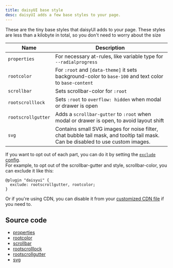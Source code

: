 ```yaml
---
title: daisyUI base style
desc: daisyUI adds a few base styles to your page.
---
```


<script>
  import Translate from "$components/Translate.svelte"
</script>

These are the tiny base styles that daisyUI adds to your page. These styles are less than a kilobyte in total, so you don't need to worry about the size

| Name               | Description                                                                                                                      |
|--------------------|----------------------------------------------------------------------------------------------------------------------------------|
| `properties`       | For necessary at-rules, like variable type for `--radialprogress`                                                                |
| `rootcolor`        | For `:root` and `[data-theme]` it sets background-color to `base-100` and text color to `base-content`                           |
| `scrollbar`        | Sets scrollbar-color for `:root`                                                                                                 |
| `rootscrolllock`   | Sets `:root` to `overflow: hidden` when modal or drawer is open                                                                  |
| `rootscrollgutter` | Adds a `scrollbar-gutter` to `:root` when modal or drawer is open, to avoid layout shift                                         |
| `svg`              | Contains small SVG images for noise filter, chat bubble tail mask, and tooltip tail mask. Can be disabled to use custom images.  |

If you want to opt out of each part, you can do it by setting the [`exclude` config](/docs/config/#exclude).  
For example, to opt out of the scrollbar-gutter and style, scrollbar-color, you can exclude it like this:

```postcss
@plugin "daisyui" {
  exclude: rootscrollgutter, rootcolor;
}
```

Or if you're using CDN, you can disable it from your [customized CDN file](/docs/cdn/) if you need to.

## Source code
- [properties](https://github.com/saadeghi/daisyui/blob/v5/packages/daisyui/src/base/properties.css)
- [rootcolor](https://github.com/saadeghi/daisyui/blob/v5/packages/daisyui/src/base/rootcolor.css)
- [scrollbar](https://github.com/saadeghi/daisyui/blob/v5/packages/daisyui/src/base/scrollbar.css)
- [rootscrolllock](https://github.com/saadeghi/daisyui/blob/v5/packages/daisyui/src/base/rootscrolllock.css)
- [rootscrollgutter](https://github.com/saadeghi/daisyui/blob/v5/packages/daisyui/src/base/rootscrollgutter.css)
- [svg](https://github.com/saadeghi/daisyui/blob/v5/packages/daisyui/src/base/svg.css)
